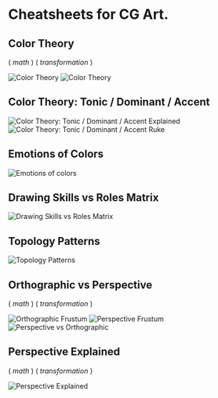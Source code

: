 # Cheatsheets for CG Art.

<!-- [:arrow_down: Tags legend](#tags-legend) at the end of the page. -->

<!-- - []() by []() ( _:movie_camera:_ ) -->

## Color Theory

( _math_ ) ( _transformation_ )

<!-- ![Color Wheel](./color_wheel_1.jpg) -->
<!-- ![Color Wheel](./color_wheel_2.jpg) -->

![Color Theory](./color_theory_2.jpg)
![Color Theory](./color_theory_3.jpg)

## Color Theory: Tonic / Dominant / Accent

![Color Theory: Tonic / Dominant / Accent Explained](./color_tonic_dominant_accent_explained.jpg)
![Color Theory: Tonic / Dominant / Accent Ruke](./color_tonic_dominant_accent_rule.jpg)

## Emotions of Colors

![Emotions of colors](./color_emotion.jpg)

## Drawing Skills vs Roles Matrix

![Drawing Skills vs Roles Matrix](./drawing_skills_vs_roles_matrix.jpg)

## Topology Patterns

![Topology Patterns](./topology_patterns.jpg)

## Orthographic vs Perspective

( _math_ ) ( _transformation_ )

![Orthographic Frustum](./orthographic_frustum.png)
![Perspective Frustum](./perspective_frustum.png)
![Perspective vs Orthographic](./perspective_orthographic.png)

## Perspective Explained

( _math_ ) ( _transformation_ )

![Perspective Explained](./perspective_explained.jpg)
